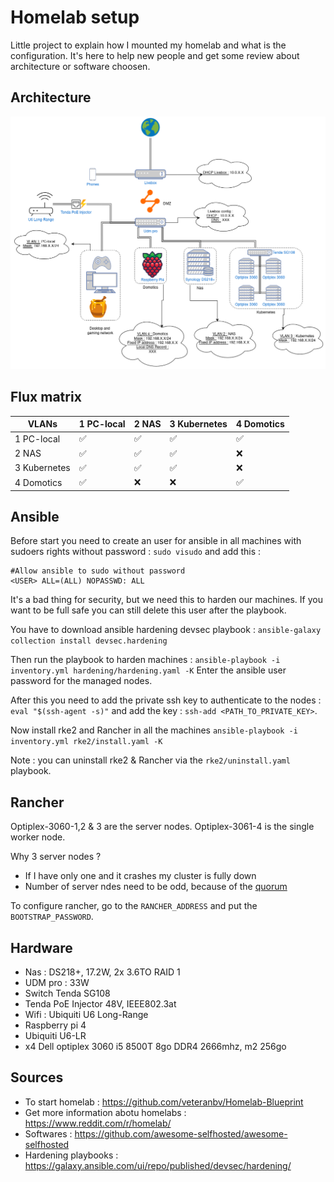 # Homelab setup

Little project to explain how I mounted my homelab and what is the configuration.
It's here to help new people and get some review about architecture or software choosen.

## Architecture
![Alt text](images/Network_archi.drawio.png?raw=true "Network architecture")

## Flux matrix

| VLANs       | 1 PC-local | 2 NAS | 3 Kubernetes    | 4 Domotics  |
| ----        | ----       | ----  | ----            | ----        |
| 1 PC-local  | ✅          | ✅     | ✅            | ✅          |
| 2 NAS       | ✅          | ✅     | ✅            | ❌          |
| 3 Kubernetes| ✅          | ✅     | ✅            | ❌          |
| 4 Domotics  | ✅          | ❌     | ❌            | ✅          |


## Ansible
Before start you need to create an user for ansible in all machines with sudoers rights without password :
`sudo visudo` and add this : 
```
#Allow ansible to sudo without password
<USER> ALL=(ALL) NOPASSWD: ALL
```

It's a bad thing for security, but we need this to harden our machines.
If you want to be full safe you can still delete this user after the playbook.

You have to download ansible hardening devsec playbook :
`ansible-galaxy collection install devsec.hardening`


Then run the playbook to harden machines :
`ansible-playbook -i inventory.yml hardening/hardening.yaml -K`
Enter the ansible user password for the managed nodes.

After this you need to add the private ssh key to authenticate to the nodes : `eval "$(ssh-agent -s)"` and add the key : `ssh-add <PATH_TO_PRIVATE_KEY>`.

Now install rke2 and Rancher in all the machines
`ansible-playbook -i inventory.yml rke2/install.yaml -K`

Note : you can uninstall rke2 & Rancher via the `rke2/uninstall.yaml` playbook.


## Rancher
Optiplex-3060-1,2 & 3 are the server nodes.
Optiplex-3061-4 is the single worker node.

Why 3 server nodes ?
- If I have only one and it crashes my cluster is fully down
- Number of server ndes need to be odd, because of the [quorum](ttps://medium.com/@osmarrod18/decoding-quorum-in-kubernetes-a-journey-of-learning-4e5de1d30e2d)

To configure rancher, go to the `RANCHER_ADDRESS` and put the `BOOTSTRAP_PASSWORD`. 

## Hardware
- Nas : DS218+, 17.2W, 2x 3.6TO RAID 1
- UDM pro : 33W
- Switch Tenda SG108
- Tenda PoE Injector 48V, IEEE802.3at
- Wifi : Ubiquiti U6 Long-Range
- Raspberry pi 4
- Ubiquiti U6-LR
- x4 Dell optiplex 3060 i5 8500T 8go DDR4 2666mhz, m2 256go


## Sources
- To start homelab : https://github.com/veteranbv/Homelab-Blueprint
- Get more information abotu homelabs : https://www.reddit.com/r/homelab/
- Softwares : https://github.com/awesome-selfhosted/awesome-selfhosted
- Hardening playbooks : https://galaxy.ansible.com/ui/repo/published/devsec/hardening/